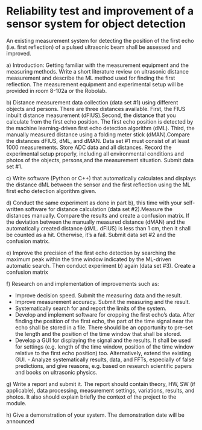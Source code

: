 # Reliability test and improvement of a sensor system for object detection

An existing measurement system for detecting the position of the first echo (i.e. first reflection) of a pulsed ultrasonic beam shall be assessed and improved.

a) Introduction: Getting familiar with the measurement equipment and the measuring methods. Write a short literature review on ultrasonic distance measurement and describe the
ML method used for finding the first reflection. The measurement equipment and experimental setup will be provided in room 8-102a or the Robolab.

b) Distance measurement data collection (data set #1) using different objects and persons. There are three distances available. First, the FIUS inbuilt distance measurement (dFIUS).Second, the distance that you calculate from the first echo position. The first echo position is detected by the machine learning-driven first echo detection algorithm (dML). Third, the manually measured distance using a folding meter stick (dMAN).Compare the distances dFIUS, dML, and dMAN. Data set #1 must consist of at least 1000 measurements. Store ADC data and all distances. Record the experimental setup properly, including all environmental conditions and photos of the objects, persons,and the measurement situation. Submit data set #1.

c) Write software (Python or C++) that automatically calculates and displays the distance dML between the sensor and the first reflection using the ML first echo detection algorithm given.

d) Conduct the same experiment as done in part b), this time with your self-written software for distance calculation (data set #2).Measure the distances manually. Compare the results and create a confusion matrix. If the deviation between the manually measured distance (dMAN) and the automatically created distance (dML. dFIUS) is less than 1 cm, then it shall be counted as a hit. Otherwise, it’s a fail. Submit data set #2 and the confusion matrix.

e) Improve the precision of the first echo detection by searching the maximum peak within the time window indicated by the  ML-driven automatic search. Then conduct experiment b) again (data set #3). Create a confusion matrix

f) Research on and implementation of improvements such as:
- Improve decision speed. Submit the measuring data and the result.
- Improve measurement accuracy. Submit the measuring and the result.
- Systematically search for and report the limits of the system.
- Develop and implement software for cropping the first echo’s data. After finding the position of the first echo, the part of the time signal near the echo shall be stored in a file. There should be an opportunity to pre-set the length and the position of the time window that shall be stored.
- Develop a GUI for displaying the signal and the results. It shall be used for settings (e.g. length of the time window, position of the time window relative to the first echo position) too.
Alternatively, extend the existing GUI. - Analyze systematically results, data, and FFTs, especially of false predictions, and give reasons, e.g. based on research
scientific papers and books on ultrasonic physics.


g) Write a report and submit it. The report should contain theory, HW, SW (if applicable), data processing, measurement settings, variations, results, and photos. It also should explain briefly the context of the project to the module.

h) Give a demonstration of your system. The demonstration date will be announced
